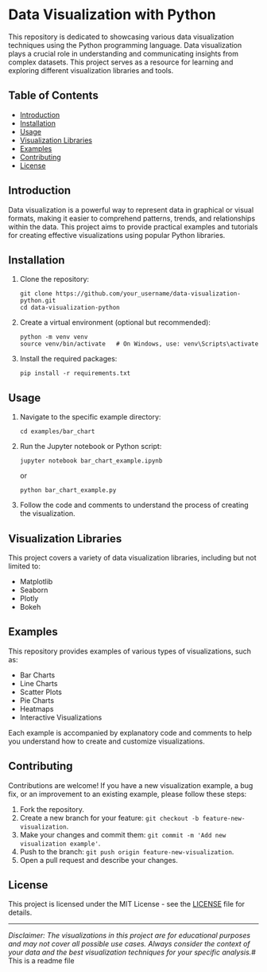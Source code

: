 # Data Visualization with Python

<!-- ![Data Visualization](https://github.com/your_username/data-visualization-python/blob/main/images/visualization_image.jpg) -->

This repository is dedicated to showcasing various data visualization techniques using the Python programming language. Data visualization plays a crucial role in understanding and communicating insights from complex datasets. This project serves as a resource for learning and exploring different visualization libraries and tools.

## Table of Contents

- [Introduction](#introduction)
- [Installation](#installation)
- [Usage](#usage)
- [Visualization Libraries](#visualization-libraries)
- [Examples](#examples)
- [Contributing](#contributing)
- [License](#license)

## Introduction

Data visualization is a powerful way to represent data in graphical or visual formats, making it easier to comprehend patterns, trends, and relationships within the data. This project aims to provide practical examples and tutorials for creating effective visualizations using popular Python libraries.

## Installation

1. Clone the repository:
   ```
   git clone https://github.com/your_username/data-visualization-python.git
   cd data-visualization-python
   ```

2. Create a virtual environment (optional but recommended):
   ```
   python -m venv venv
   source venv/bin/activate   # On Windows, use: venv\Scripts\activate
   ```

3. Install the required packages:
   ```
   pip install -r requirements.txt
   ```

## Usage

1. Navigate to the specific example directory:
   ```
   cd examples/bar_chart
   ```

2. Run the Jupyter notebook or Python script:
   ```
   jupyter notebook bar_chart_example.ipynb
   ```
   or
   ```
   python bar_chart_example.py
   ```

3. Follow the code and comments to understand the process of creating the visualization.

## Visualization Libraries

This project covers a variety of data visualization libraries, including but not limited to:

- Matplotlib
- Seaborn
- Plotly
- Bokeh

## Examples

This repository provides examples of various types of visualizations, such as:

- Bar Charts
- Line Charts
- Scatter Plots
- Pie Charts
- Heatmaps
- Interactive Visualizations

Each example is accompanied by explanatory code and comments to help you understand how to create and customize visualizations.

## Contributing

Contributions are welcome! If you have a new visualization example, a bug fix, or an improvement to an existing example, please follow these steps:

1. Fork the repository.
2. Create a new branch for your feature: `git checkout -b feature-new-visualization`.
3. Make your changes and commit them: `git commit -m 'Add new visualization example'`.
4. Push to the branch: `git push origin feature-new-visualization`.
5. Open a pull request and describe your changes.

## License

This project is licensed under the MIT License - see the [LICENSE](LICENSE) file for details.

---

*Disclaimer: The visualizations in this project are for educational purposes and may not cover all possible use cases. Always consider the context of your data and the best visualization techniques for your specific analysis.*# This is a readme file
